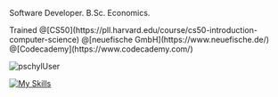 Software Developer. B.Sc. Economics.

<p>Trained @[CS50](https://pll.harvard.edu/course/cs50-introduction-computer-science)
@[neuefische GmbH](https://www.neuefische.de/)
@[Codecademy](https://www.codecademy.com/)</p>

<p><img align="center" src="https://github-readme-stats.vercel.app/api/top-langs?username=pschyl&show_icons=true&locale=en&layout=compact" alt="pschylUser" /></p>

[![My Skills](https://skillicons.dev/icons?i=java,py,c,js,ts,html,css,react,spring,flask,sqlite,mongodb)](https://skillicons.dev)
